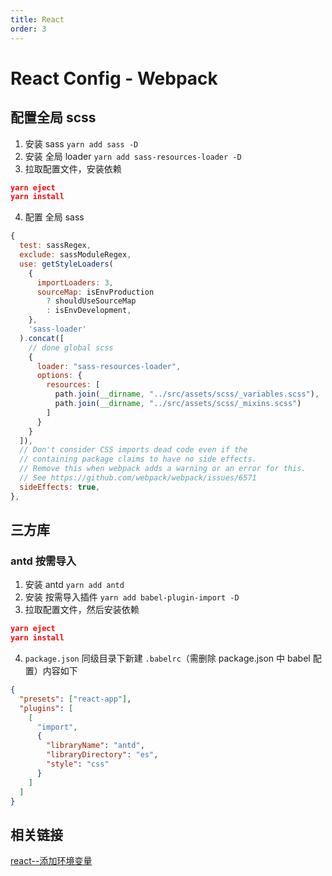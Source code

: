 ```yaml
---
title: React
order: 3
---
```


# React Config - Webpack

## 配置全局 scss

1. 安装 sass `yarn add sass -D`
2. 安装 全局 loader `yarn add sass-resources-loader -D`
3. 拉取配置文件，安装依赖

```json
yarn eject
yarn install
```

4. 配置 全局 sass

```javascript
{
  test: sassRegex,
  exclude: sassModuleRegex,
  use: getStyleLoaders(
    {
      importLoaders: 3,
      sourceMap: isEnvProduction
        ? shouldUseSourceMap
        : isEnvDevelopment,
    },
    'sass-loader'
  ).concat([
    // done global scss
    {
      loader: "sass-resources-loader",
      options: {
        resources: [
          path.join(__dirname, "../src/assets/scss/_variables.scss"),
          path.join(__dirname, "../src/assets/scss/_mixins.scss")
        ]
      }
    }
  ]),
  // Don't consider CSS imports dead code even if the
  // containing package claims to have no side effects.
  // Remove this when webpack adds a warning or an error for this.
  // See https://github.com/webpack/webpack/issues/6571
  sideEffects: true,
},
```

## 三方库

### antd 按需导入

1. 安装 antd `yarn add antd`
2. 安装 按需导入插件 `yarn add babel-plugin-import -D`
3. 拉取配置文件，然后安装依赖

```json
yarn eject
yarn install
```

4. `package.json` 同级目录下新建 `.babelrc`（需删除 package.json 中 babel 配置）内容如下

```json
{
  "presets": ["react-app"],
  "plugins": [
    [
      "import",
      {
        "libraryName": "antd",
        "libraryDirectory": "es",
        "style": "css"
      }
    ]
  ]
}
```

## 相关链接

[react--添加环境变量](https://juejin.cn/post/6850418114979430413)
